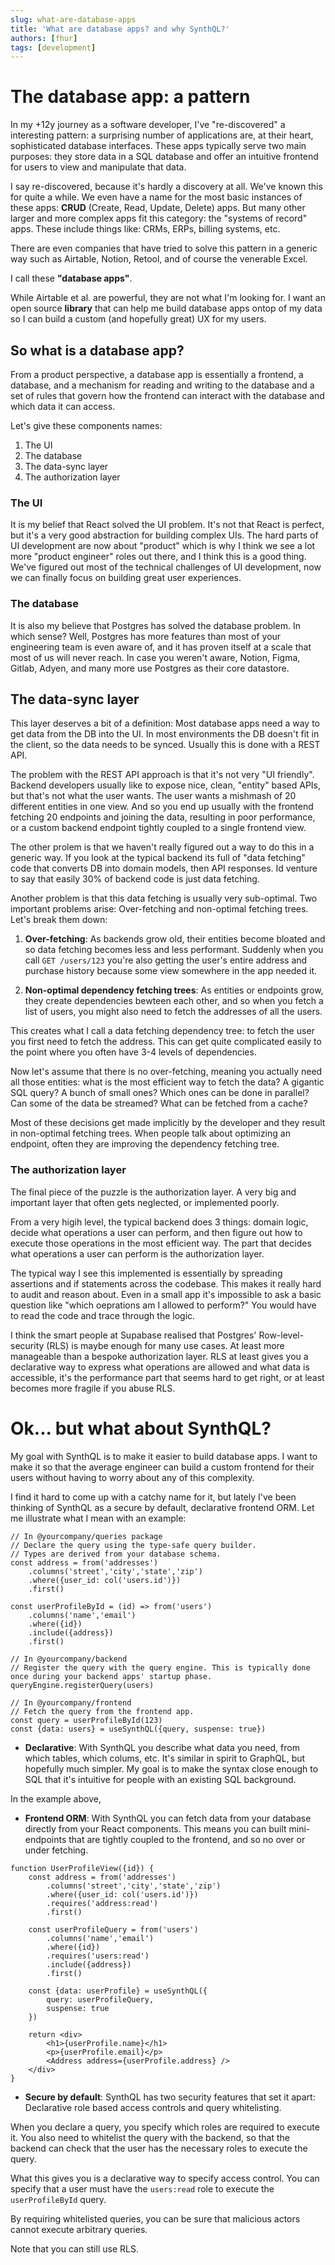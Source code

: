 ```yaml
---
slug: what-are-database-apps
title: 'What are database apps? and why SynthQL?'
authors: [fhur]
tags: [development]
---
```


# The database app: a pattern

In my +12y journey as a software developer, I've "re-discovered" a interesting pattern: a surprising number of applications are, at their heart, sophisticated database interfaces. These apps typically serve two main purposes: they store data in a SQL database and offer an intuitive frontend for users to view and manipulate that data.

I say re-discovered, because it's hardly a discovery at all. We've known this for quite a while. We even have a name for the most basic instances of these apps: **CRUD** (Create, Read, Update, Delete) apps. But many other larger and more complex apps fit this category: the "systems of record" apps. These include things like: CRMs, ERPs, billing systems, etc.

There are even companies that have tried to solve this pattern in a generic way such as Airtable, Notion, Retool, and of course the venerable Excel. 

I call these **"database apps"**.

While Airtable et al. are powerful, they are not what I'm looking for. I want an open source **library** that can help me build database apps ontop of my data so I can build a custom (and hopefully great) UX for my users. 

## So what is a database app?

From a product perspective, a database app is essentially a frontend, a database, and a mechanism for reading and writing to the database and a set of rules that govern how the frontend can interact with the database and which data it can access.

Let's give these components names:

1. The UI
2. The database
3. The data-sync layer
4. The authorization layer

### The UI
It is my belief that React solved the UI problem. It's not that React is perfect, but it's a very good abstraction for building complex UIs. The hard parts of UI development are now about "product" which is why I think we see a lot more "product engineer" roles out there, and I think this is a good thing. We've figured out most of the technical challenges of UI development, now we can finally focus on building great user experiences.

### The database
It is also my believe that Postgres has solved the database problem. In which sense? Well, Postgres has more features than most of your engineering team is even aware of, and it has proven itself at a scale that most of us will never reach. In case you weren't aware, Notion, Figma, Gitlab, Adyen, and many more use Postgres as their core datastore.  

## The data-sync layer
This layer deserves a bit of a definition: Most database apps need a way to get data from the DB into the UI. In most environments the DB doesn't fit in the client, so the data needs to be synced. Usually this is done with a REST API.

The problem with the REST API approach is that it's not very "UI friendly". Backend developers usually like to expose nice, clean, "entity" based APIs, but that's not what the user wants. The user wants a mishmash of 20 different entities in one view. And so you end up usually with the frontend fetching 20 endpoints and joining the data, resulting in poor performance, or a custom backend endpoint tightly coupled to a single frontend view.

The other prolem is that we haven't really figured out a way to do this in a generic way. If you look at the typical backend its full of "data fetching" code that converts DB into domain models, then API responses. Id venture to say that easily 30% of backend code is just data fetching.

Another problem is that this data fetching is usually very sub-optimal. Two important problems arise: Over-fetching and non-optimal fetching trees. Let's break them down:
1. **Over-fetching**: As backends grow old, their entities become bloated and so data fetching becomes less and less performant. Suddenly when you call `GET /users/123` you're also getting the user's entire address and purchase history because some view somewhere in the app needed it.

2. **Non-optimal dependency fetching trees**: As entities or endpoints grow, they create dependencies bewteen each other, and so when you fetch a list of users, you might also need to fetch the addresses of all the users. 

This creates what I call a data fetching dependency tree: to fetch the user you first need to fetch the address. This can get quite complicated easily to the point where you often have 3-4 levels of dependencies. 

Now let's assume that there is no over-fetching, meaning you actually need all those entities: what is the most efficient way to fetch the data? A gigantic SQL query? A bunch of small ones? Which ones can be done in parallel? Can some of the data be streamed? What can be fetched from a cache?

Most of these decisions get made implicitly by the developer and they result in non-optimal fetching trees. When people talk about optimizing an endpoint, often they are improving the dependency fetching tree.

### The authorization layer

The final piece of the puzzle is the authorization layer. A very big and important layer that often gets neglected, or implemented poorly.

From a very higih level, the typical backend does 3 things: domain logic, decide what operations a user can perform, and then figure out how to execute those operations in the most efficient way. The part that decides what operations a user can perform is the authorization layer. 

The typical way I see this implemented is essentially by spreading assertions and if statements across the codebase. This makes it really hard to audit and reason about. Even in a small app it's impossible to ask a basic question like "which oeprations am I allowed to perform?" You would have to read the code and trace through the logic.

I think the smart people at Supabase realised that Postgres' Row-level-security (RLS) is maybe enough for many use cases. At least more manageable than a bespoke authorization layer. RLS at least gives you a declarative way to express what operations are allowed and what data is accessible, it's the performance part that seems hard to get right, or at least becomes more fragile if you abuse RLS.

# Ok... but what about SynthQL?

My goal with SynthQL is to make it easier to build database apps. I want to make it so that the average engineer can build a custom frontend for their users without having to worry about any of this complexity.

I find it hard to come up with a catchy name for it, but lately I've been thinking of SynthQL as a secure by default, declarative frontend ORM. Let me illustrate what I mean with an example:

```tsx
// In @yourcompany/queries package
// Declare the query using the type-safe query builder.
// Types are derived from your database schema.
const address = from('addresses')
    .columns('street','city','state','zip')
    .where({user_id: col('users.id')})
    .first()

const userProfileById = (id) => from('users')
    .columns('name','email')
    .where({id})
    .include({address})
    .first()

// In @yourcompany/backend
// Register the query with the query engine. This is typically done once during your backend apps' startup phase.
queryEngine.registerQuery(users)

// In @yourcompany/frontend
// Fetch the query from the frontend app.
const query = userProfileById(123)
const {data: users} = useSynthQL({query, suspense: true})
```


- **Declarative**: With SynthQL you describe what data you need, from which tables, which colums, etc. It's similar in spirit to GraphQL, but hopefully much simpler. My goal is to make the syntax close enough to SQL that it's intuitive for people with an existing SQL background.

In the example above, 

- **Frontend ORM**: With SynthQL you can fetch data from your database directly from your React components. This means you can built mini-endpoints that are tightly coupled to the frontend, and so no over or under fetching.

```tsx
function UserProfileView({id}) {
    const address = from('addresses')
        .columns('street','city','state','zip')
        .where({user_id: col('users.id')})
        .requires('address:read')
        .first()

    const userProfileQuery = from('users')
        .columns('name','email')
        .where({id})
        .requires('users:read')
        .include({address})
        .first()

    const {data: userProfile} = useSynthQL({
        query: userProfileQuery, 
        suspense: true
    })

    return <div>
        <h1>{userProfile.name}</h1>
        <p>{userProfile.email}</p>
        <Address address={userProfile.address} />
    </div>
}
```

- **Secure by default**: SynthQL has two security features that set it apart: Declarative role based access controls and query whitelisting.

When you declare a query, you specify which roles are required to execute it. You also need to whitelist the query with the backend, so that the backend can check that the user has the necessary roles to execute the query.

What this gives you is a declarative way to specify access control. You can specify that a user must have the `users:read` role to execute the `userProfileById` query. 

By requiring whitelisted queries, you can be sure that malicious actors cannot execute arbitrary queries.

Note that you can still use RLS.










